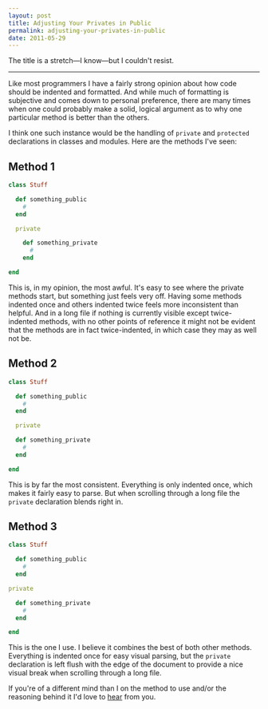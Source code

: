 ```yaml
---
layout: post
title: Adjusting Your Privates in Public
permalink: adjusting-your-privates-in-public
date: 2011-05-29
---
```


The title is a stretch—I know—but I couldn't resist.

---

Like most programmers I have a fairly strong opinion about how code should be indented and formatted. And while much of formatting is subjective and comes down to personal preference, there are many times when one could probably make a solid, logical argument as to why one particular method is better than the others.

I think one such instance would be the handling of `private` and `protected` declarations in classes and modules. Here are the methods I've seen:

## Method 1

```ruby
class Stuff

  def something_public
    #
  end

  private

    def something_private
      #
    end

end
```

This is, in my opinion, the most awful. It's easy to see where the private methods start, but something just feels very off. Having some methods indented once and others indented twice feels more inconsistent than helpful. And in a long file if nothing is currently visible except twice-indented methods, with no other points of reference it might not be evident that the methods are in fact twice-indented, in which case they may as well not be.

## Method 2

```ruby
class Stuff

  def something_public
    #
  end

  private

  def something_private
    #
  end

end
```

This is by far the most consistent. Everything is only indented once, which makes it fairly easy to parse. But when scrolling through a long file the `private` declaration blends right in.

## Method 3

```ruby
class Stuff

  def something_public
    #
  end

private

  def something_private
    #
  end

end
```

This is the one I use. I believe it combines the best of both other methods. Everything is indented once for easy visual parsing, but the `private` declaration is left flush with the edge of the document to provide a nice visual break when scrolling through a long file.

If you're of a different mind than I on the method to use and/or the reasoning behind it I'd love to [hear](mailto:brandon@anti-pattern.com) from you.
